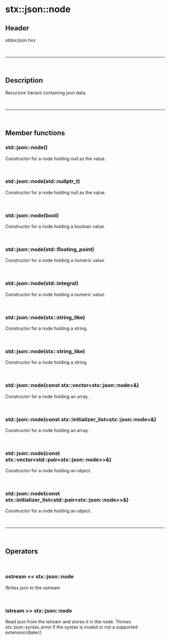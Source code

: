 # stx::json::node

## Header
stdxx/json.hxx

<br>

---

<br>

## Description
Recursive Variant containing json data.

<br>

---

<br>

## Member functions

### std::json::node()
Constructor for a node holding null as the value.

<br>

### std::json::node(std::nullptr_t)
Constructor for a node holding null as the value.

<br>

### std::json::node(bool)
Constructor for a node holding a boolean value.

<br>

### std::json::node(std::floating_point)
Constructor for a node holding a numeric value.

<br>

### std::json::node(std::integral)
Constructor for a node holding a numeric value.

<br>

### std::json::node(stx::string_like)
Constructor for a node holding a string.

<br>

### std::json::node(stx::string_like)
Constructor for a node holding a string.

<br>

### std::json::node(const stx::vector&lt;stx::json::node&gt;&)
Constructor for a node holding an array.

<br>

### std::json::node(const stx::initializer_list&lt;stx::json::node&gt;&)
Constructor for a node holding an array.

<br>

### std::json::node(const stx::vector&lt;std::pair&lt;stx::json::node&gt;&gt;&)
Constructor for a node holding an object.

<br>

### std::json::node(const stx::initializer_list&lt;std::pair&lt;stx::json::node&gt;&gt;&)
Constructor for a node holding an object.

<br>

---

<br>

## Operators

<br>


### ostream << stx::json::node
Writes json to the ostream

<br>

### istream >> stx::json::node
Read json from the istream and stores it in the node.
Throws stx::json::syntax_error if the syntax is invalid or not a supported extension/dialect.